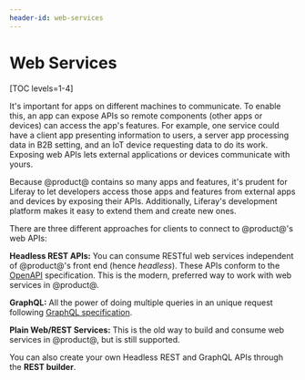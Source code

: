 ```yaml
---
header-id: web-services
---
```


# Web Services

[TOC levels=1-4]

It's important for apps on different machines to communicate. To enable this, an
app can expose APIs so remote components (other apps or devices) can access the
app's features. For example, one service could have a client app presenting
information to users, a server app processing data in B2B setting, and an IoT
device requesting data to do its work. Exposing web APIs lets external
applications or devices communicate with yours. 

Because @product@ contains so many apps and features, it's prudent for Liferay
to let developers access those apps and features from external apps and devices
by exposing their APIs. Additionally, Liferay's development platform makes it
easy to extend them and create new ones. 

There are three different approaches for clients to connect to @product@'s web 
APIs: 

**Headless REST APIs:** You can consume RESTful web services independent of 
@product@'s front end (hence *headless*). These APIs conform to the 
[OpenAPI](https://swagger.io/docs/specification/about/) 
specification. This is the modern, preferred way to work with web services in 
@product@. 

**GraphQL:** All the power of doing multiple queries in an unique request following [GraphQL specification](https://graphql.github.io/graphql-spec/June2018/).

**Plain Web/REST Services:** This is the old way to build and consume web 
services in @product@, but is still supported. 

You can also create your own Headless REST and GraphQL APIs through the **REST builder**.

<!--Uncomment once articles are available
For example, you can use 
JAX-RS, 
JAX-WS, 
or 
Service Builder 
to implement plain REST or SOAP web services.
--> 
